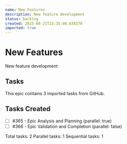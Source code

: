 ```yaml
---
name: New Features
description: New feature development
status: backlog
created: 2025-08-21T23:35:08.638370
imported: true
---
```


# New Features

New feature development

## Tasks

This epic contains 3 imported tasks from GitHub.

## Tasks Created
- [ ] #365 - Epic Analysis and Planning (parallel: true)
- [ ] #366 - Epic Validation and Completion (parallel: false)

Total tasks: 2
Parallel tasks: 1
Sequential tasks: 1
